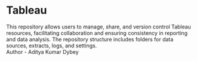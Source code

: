 # Tableau
 This repository allows users to manage, share, and version control Tableau resources, facilitating collaboration and ensuring consistency in reporting and data analysis. The repository structure includes folders for data sources, extracts, logs, and settings.
 <br>
Author - Aditya Kumar Dybey
